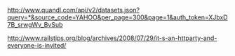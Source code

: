 http://www.quandl.com/api/v2/datasets.json?query=*&source_code=YAHOO&per_page=300&page=1&auth_token=XJbxD7B_srwgWv_BvSub

http://www.railstips.org/blog/archives/2008/07/29/it-s-an-httparty-and-everyone-is-invited/
